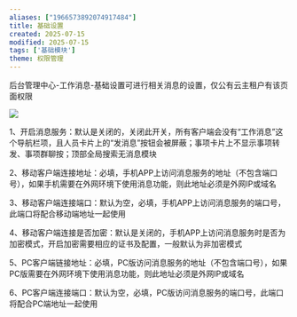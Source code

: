 ```yaml
---
aliases: ["1966573892074917484"]
title: 基础设置
created: 2025-07-15
modified: 2025-07-15
tags: ['基础模块']
theme: 权限管理
---
```


后台管理中心-工作消息-基础设置可进行相关消息的设置，仅公有云主租户有该页面权限

![](https://myhelpdoc.oss-cn-heyuan.aliyuncs.com/mdimages/a24ddb4e15ee26f7d76f9f2bb890fc87.jpg)

1、开启消息服务：默认是关闭的，关闭此开关，所有客户端会没有“工作消息”这个导航栏项，且人员卡片上的“发消息”按钮会被屏蔽；事项卡片上不显示事项转发、事项群聊按；顶部全局搜索无消息模块

2、移动客户端连接地址：必填，手机APP上访问消息服务的地址（不包含端口号），如果手机需要在外网环境下使用消息功能，则此地址必须是外网IP或域名

3、移动客户端连接端口：默认为空，必填，手机APP上访问消息服务的端口号，此端口将配合移动端地址一起使用

4、移动客户端连接是否加密：默认是关闭的，手机APP上访问消息服务时是否为加密模式，开启加密需要相应的证书及配置，一般默认为非加密模式

5、PC客户端链接地址：必填，PC版访问消息服务的地址（不包含端口号），如果PC版需要在外网环境下使用消息功能，则此地址必须是外网IP或域名

6、PC客户端连接端口：默认为空，必填，PC版访问消息服务的端口号，此端口将配合PC端地址一起使用

